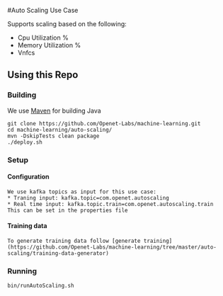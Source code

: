 #Auto Scaling Use Case

Supports scaling based on the following: 
* Cpu Utilization %
* Memory Utilization %
* Vnfcs

Using this Repo
------------------
### Building
We use [Maven](https://maven.apache.org/) for building Java
    
    git clone https://github.com/Openet-Labs/machine-learning.git
    cd machine-learning/auto-scaling/
    mvn -DskipTests clean package
    ./deploy.sh

### Setup

#### Configuration
    We use kafka topics as input for this use case:
    * Traning input: kafka.topic=com.openet.autoscaling
    * Real time input: kafka.topic.train=com.openet.autoscaling.train
    This can be set in the properties file

#### Training data
    To generate training data follow [generate training](https://github.com/Openet-Labs/machine-learning/tree/master/auto-scaling/training-data-generator)
    
    
### Running
    bin/runAutoScaling.sh
    
